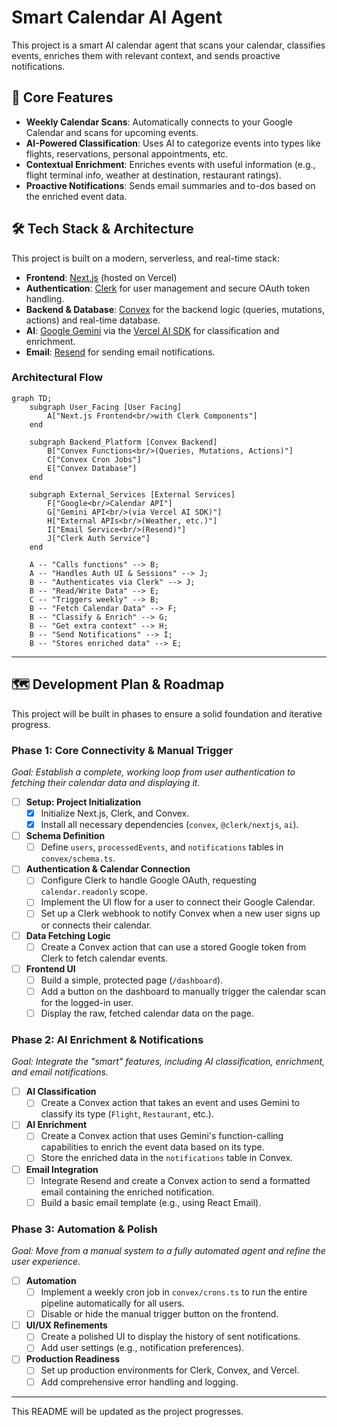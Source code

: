 # Smart Calendar AI Agent

This project is a smart AI calendar agent that scans your calendar, classifies events, enriches them with relevant context, and sends proactive notifications.

## 🚀 Core Features

- **Weekly Calendar Scans**: Automatically connects to your Google Calendar and scans for upcoming events.
- **AI-Powered Classification**: Uses AI to categorize events into types like flights, reservations, personal appointments, etc.
- **Contextual Enrichment**: Enriches events with useful information (e.g., flight terminal info, weather at destination, restaurant ratings).
- **Proactive Notifications**: Sends email summaries and to-dos based on the enriched event data.

## 🛠️ Tech Stack & Architecture

This project is built on a modern, serverless, and real-time stack:

- **Frontend**: [Next.js](https://nextjs.org/) (hosted on Vercel)
- **Authentication**: [Clerk](https://clerk.com/) for user management and secure OAuth token handling.
- **Backend & Database**: [Convex](https://www.convex.dev/) for the backend logic (queries, mutations, actions) and real-time database.
- **AI**: [Google Gemini](https://ai.google.dev/) via the [Vercel AI SDK](https://sdk.vercel.ai/) for classification and enrichment.
- **Email**: [Resend](https://resend.com/) for sending email notifications.

### Architectural Flow

```mermaid
graph TD;
    subgraph User_Facing [User Facing]
        A["Next.js Frontend<br/>with Clerk Components"]
    end

    subgraph Backend_Platform [Convex Backend]
        B["Convex Functions<br/>(Queries, Mutations, Actions)"]
        C["Convex Cron Jobs"]
        E["Convex Database"]
    end

    subgraph External_Services [External Services]
        F["Google<br/>Calendar API"]
        G["Gemini API<br/>(via Vercel AI SDK)"]
        H["External APIs<br/>(Weather, etc.)"]
        I["Email Service<br/>(Resend)"]
        J["Clerk Auth Service"]
    end

    A -- "Calls functions" --> B;
    A -- "Handles Auth UI & Sessions" --> J;
    B -- "Authenticates via Clerk" --> J;
    B -- "Read/Write Data" --> E;
    C -- "Triggers weekly" --> B;
    B -- "Fetch Calendar Data" --> F;
    B -- "Classify & Enrich" --> G;
    B -- "Get extra context" --> H;
    B -- "Send Notifications" --> I;
    B -- "Stores enriched data" --> E;
```

---

## 🗺️ Development Plan & Roadmap

This project will be built in phases to ensure a solid foundation and iterative progress.

### Phase 1: Core Connectivity & Manual Trigger

_Goal: Establish a complete, working loop from user authentication to fetching their calendar data and displaying it._

- [ ] **Setup: Project Initialization**
  - [x] Initialize Next.js, Clerk, and Convex.
  - [x] Install all necessary dependencies (`convex`, `@clerk/nextjs`, `ai`).
- [ ] **Schema Definition**
  - [ ] Define `users`, `processedEvents`, and `notifications` tables in `convex/schema.ts`.
- [ ] **Authentication & Calendar Connection**
  - [ ] Configure Clerk to handle Google OAuth, requesting `calendar.readonly` scope.
  - [ ] Implement the UI flow for a user to connect their Google Calendar.
  - [ ] Set up a Clerk webhook to notify Convex when a new user signs up or connects their calendar.
- [ ] **Data Fetching Logic**
  - [ ] Create a Convex action that can use a stored Google token from Clerk to fetch calendar events.
- [ ] **Frontend UI**
  - [ ] Build a simple, protected page (`/dashboard`).
  - [ ] Add a button on the dashboard to manually trigger the calendar scan for the logged-in user.
  - [ ] Display the raw, fetched calendar data on the page.

### Phase 2: AI Enrichment & Notifications

_Goal: Integrate the "smart" features, including AI classification, enrichment, and email notifications._

- [ ] **AI Classification**
  - [ ] Create a Convex action that takes an event and uses Gemini to classify its type (`Flight`, `Restaurant`, etc.).
- [ ] **AI Enrichment**
  - [ ] Create a Convex action that uses Gemini's function-calling capabilities to enrich the event data based on its type.
  - [ ] Store the enriched data in the `notifications` table in Convex.
- [ ] **Email Integration**
  - [ ] Integrate Resend and create a Convex action to send a formatted email containing the enriched notification.
  - [ ] Build a basic email template (e.g., using React Email).

### Phase 3: Automation & Polish

_Goal: Move from a manual system to a fully automated agent and refine the user experience._

- [ ] **Automation**
  - [ ] Implement a weekly cron job in `convex/crons.ts` to run the entire pipeline automatically for all users.
  - [ ] Disable or hide the manual trigger button on the frontend.
- [ ] **UI/UX Refinements**
  - [ ] Create a polished UI to display the history of sent notifications.
  - [ ] Add user settings (e.g., notification preferences).
- [ ] **Production Readiness**
  - [ ] Set up production environments for Clerk, Convex, and Vercel.
  - [ ] Add comprehensive error handling and logging.

---

This README will be updated as the project progresses.
